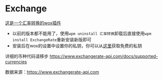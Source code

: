 # Exchange
[这是一个汇率转换的wox插件](http://www.wox.one/plugin/369)

* 以前的版本都不能用了，使用`wpm uninstall 汇率转换`卸载后直接使用`wpm install ExchangeRate`重新安装新版即可
* 安装后在wox的设置中设置你的私钥，你可以从[这里](https://www.exchangerate-api.com)获取免费的私钥

详细的币种代码请移步 https://www.exchangerate-api.com/docs/supported-currencies

数据来源：https://www.exchangerate-api.com
